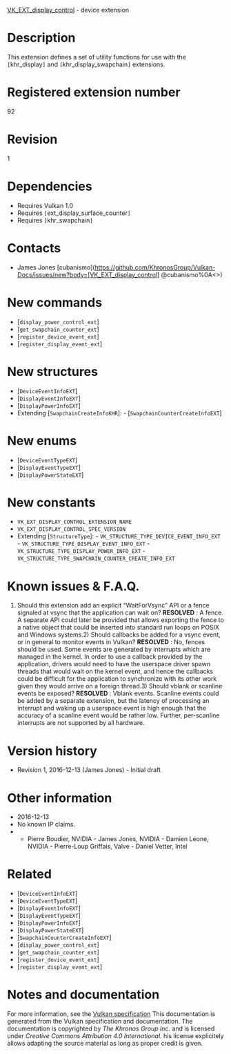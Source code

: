 [VK_EXT_display_control](https://www.khronos.org/registry/vulkan/specs/1.3-extensions/man/html/VK_EXT_display_control.html) - device extension

# Description
This extension defines a set of utility functions for use with the
`[`khr_display`]` and `[`khr_display_swapchain`]` extensions.

# Registered extension number
92

# Revision
1

# Dependencies
- Requires Vulkan 1.0
- Requires `[`ext_display_surface_counter`]`
- Requires `[`khr_swapchain`]`

# Contacts
- James Jones [cubanismo](https://github.com/KhronosGroup/Vulkan-Docs/issues/new?body=[VK_EXT_display_control] @cubanismo%0A<<Here describe the issue or question you have about the VK_EXT_display_control extension>>)

# New commands
- [`display_power_control_ext`]
- [`get_swapchain_counter_ext`]
- [`register_device_event_ext`]
- [`register_display_event_ext`]

# New structures
- [`DeviceEventInfoEXT`]
- [`DisplayEventInfoEXT`]
- [`DisplayPowerInfoEXT`]
- Extending [`SwapchainCreateInfoKHR`]:  - [`SwapchainCounterCreateInfoEXT`]

# New enums
- [`DeviceEventTypeEXT`]
- [`DisplayEventTypeEXT`]
- [`DisplayPowerStateEXT`]

# New constants
- `VK_EXT_DISPLAY_CONTROL_EXTENSION_NAME`
- `VK_EXT_DISPLAY_CONTROL_SPEC_VERSION`
- Extending [`StructureType`]:  - `VK_STRUCTURE_TYPE_DEVICE_EVENT_INFO_EXT`  - `VK_STRUCTURE_TYPE_DISPLAY_EVENT_INFO_EXT`  - `VK_STRUCTURE_TYPE_DISPLAY_POWER_INFO_EXT`  - `VK_STRUCTURE_TYPE_SWAPCHAIN_COUNTER_CREATE_INFO_EXT`

# Known issues & F.A.Q.
1) Should this extension add an explicit “WaitForVsync” API or a fence
signaled at vsync that the application can wait on? **RESOLVED** : A fence.
A separate API could later be provided that allows exporting the fence to a
native object that could be inserted into standard run loops on POSIX and
Windows systems.2) Should callbacks be added for a vsync event, or in general to monitor
events in Vulkan? **RESOLVED** : No, fences should be used.
Some events are generated by interrupts which are managed in the kernel.
In order to use a callback provided by the application, drivers would need
to have the userspace driver spawn threads that would wait on the kernel
event, and hence the callbacks could be difficult for the application to
synchronize with its other work given they would arrive on a foreign thread.3) Should vblank or scanline events be exposed? **RESOLVED** : Vblank events.
Scanline events could be added by a separate extension, but the latency of
processing an interrupt and waking up a userspace event is high enough that
the accuracy of a scanline event would be rather low.
Further, per-scanline interrupts are not supported by all hardware.

# Version history
- Revision 1, 2016-12-13 (James Jones)  - Initial draft

# Other information
* 2016-12-13
* No known IP claims.
*   - Pierre Boudier, NVIDIA  - James Jones, NVIDIA  - Damien Leone, NVIDIA  - Pierre-Loup Griffais, Valve  - Daniel Vetter, Intel

# Related
- [`DeviceEventInfoEXT`]
- [`DeviceEventTypeEXT`]
- [`DisplayEventInfoEXT`]
- [`DisplayEventTypeEXT`]
- [`DisplayPowerInfoEXT`]
- [`DisplayPowerStateEXT`]
- [`SwapchainCounterCreateInfoEXT`]
- [`display_power_control_ext`]
- [`get_swapchain_counter_ext`]
- [`register_device_event_ext`]
- [`register_display_event_ext`]

# Notes and documentation
For more information, see the [Vulkan specification](https://www.khronos.org/registry/vulkan/specs/1.3-extensions/html/vkspec.html)
This documentation is generated from the Vulkan specification and documentation.
The documentation is copyrighted by *The Khronos Group Inc.* and is licensed under *Creative Commons Attribution 4.0 International*.
his license explicitely allows adapting the source material as long as proper credit is given.
        
